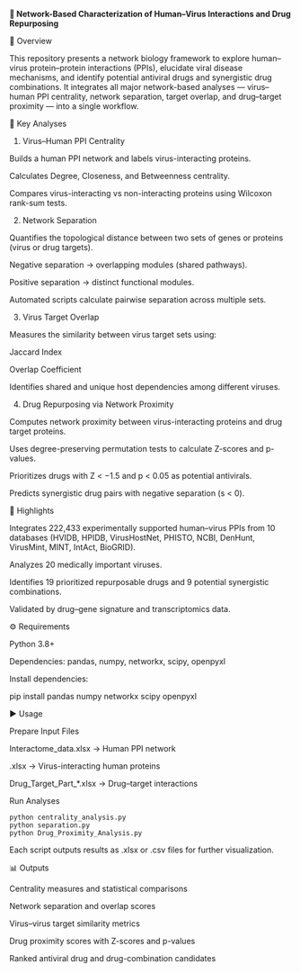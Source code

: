 **🧬 Network-Based Characterization of Human–Virus Interactions and Drug Repurposing**

📖 Overview

This repository presents a network biology framework to explore human–virus protein–protein interactions (PPIs), elucidate viral disease mechanisms, and identify potential antiviral drugs and synergistic drug combinations.
It integrates all major network-based analyses — virus–human PPI centrality, network separation, target overlap, and drug–target proximity — into a single workflow.

🧩 Key Analyses
1. Virus–Human PPI Centrality

Builds a human PPI network and labels virus-interacting proteins.

Calculates Degree, Closeness, and Betweenness centrality.

Compares virus-interacting vs non-interacting proteins using Wilcoxon rank-sum tests.

2. Network Separation

Quantifies the topological distance between two sets of genes or proteins (virus or drug targets).

Negative separation → overlapping modules (shared pathways).

Positive separation → distinct functional modules.

Automated scripts calculate pairwise separation across multiple sets.

3. Virus Target Overlap

Measures the similarity between virus target sets using:

Jaccard Index

Overlap Coefficient

Identifies shared and unique host dependencies among different viruses.

4. Drug Repurposing via Network Proximity

Computes network proximity between virus-interacting proteins and drug target proteins.

Uses degree-preserving permutation tests to calculate Z-scores and p-values.

Prioritizes drugs with Z < −1.5 and p < 0.05 as potential antivirals.

Predicts synergistic drug pairs with negative separation (s < 0).

🧪 Highlights

Integrates 222,433 experimentally supported human–virus PPIs from 10 databases (HVIDB, HPIDB, VirusHostNet, PHISTO, NCBI, DenHunt, VirusMint, MINT, IntAct, BioGRID).

Analyzes 20 medically important viruses.

Identifies 19 prioritized repurposable drugs and 9 potential synergistic combinations.

Validated by drug–gene signature and transcriptomics data.

⚙️ Requirements

Python 3.8+

Dependencies: pandas, numpy, networkx, scipy, openpyxl

Install dependencies:

pip install pandas numpy networkx scipy openpyxl

▶️ Usage

Prepare Input Files

Interactome_data.xlsx → Human PPI network

<VIRUS>.xlsx → Virus-interacting human proteins

Drug_Target_Part_*.xlsx → Drug–target interactions

Run Analyses

```
python centrality_analysis.py
python separation.py
python Drug_Proximity_Analysis.py
```


Each script outputs results as .xlsx or .csv files for further visualization.

📊 Outputs

Centrality measures and statistical comparisons

Network separation and overlap scores

Virus–virus target similarity metrics

Drug proximity scores with Z-scores and p-values

Ranked antiviral drug and drug-combination candidates
